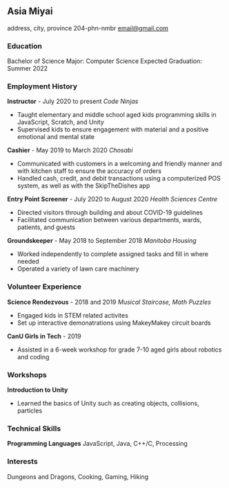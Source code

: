 ## Asia Miyai

address, city, province
204-phn-nmbr
email@gmail.com

### Education
Bachelor of Science
Major: Computer Science
Expected Graduation: Summer 2022

### Employment History
**Instructor** - July 2020 to present
*Code Ninjas*
* Taught elementary and middle school aged kids programming skills in JavaScript, Scratch, and Unity
* Supervised kids to ensure engagement with material and a positive emotional and mental state

**Cashier** - May 2019 to March 2020
*Chosabi*
* Communicated with customers in a welcoming and friendly manner and with kitchen staff to ensure the accuracy of orders
* Handled cash, credit, and debit transactions using a computerized POS system, as well as with the SkipTheDishes app

**Entry Point Screener** - July 2020 to August 2020
*Health Sciences Centre*
* Directed visitors through building and about COVID-19 guidelines
* Facilitated communication between various departments, wards, patients, and guests

**Groundskeeper** - May 2018 to September 2018
*Manitoba Housing*
* Worked independently to complete assigned tasks and fill in where needed
* Operated a variety of lawn care machinery

### Volunteer Experience
**Science Rendezvous** - 2018 and 2019
*Musical Staircase, Math Puzzles*
* Engaged kids in STEM related activites
* Set up interactive demonatrations using MakeyMakey circuit boards

**CanU Girls in Tech** - 2019
* Assisted in a 6-week workshop for grade 7-10 aged girls about robotics and coding

### Workshops
**Introduction to Unity**
* Learned the basics of Unity such as creating objects, collisions, particles 

### Technical Skills
**Programming Languages**
JavaScript, Java, C++/C, Processing

### Interests
Dungeons and Dragons, Cooking, Gaming, Hiking
